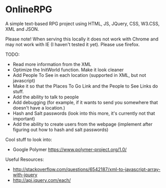 # OnlineRPG
A simple text-based RPG project using HTML, JS, JQuery, CSS, W3.CSS,  XML and JSON.

Please note! When serving this locally it does not work with Chrome and may not work with IE (I haven't tested it yet). Please use firefox.

TODO:
- Read more information from the XML
- Optimize the InitWorld function. Make it look cleaner
- Add People To See in each location (supported in XML, but not javascript)
- Make it so that the Places To Go Link and the People to See Links do stuff.
- Add the ability to talk to people
- Add debugging (for example, if it wants to send you somewhere that doesn't have a location.)
- Hash and Salt passwords (look into this more, it's currently not that important)
- Add the ability to create users from the webpage (implement after figuring out how to hash and salt passwords)

Cool stuff to look into: 
- Google Polymer https://www.polymer-project.org/1.0/

Useful Resources:
- http://stackoverflow.com/questions/6542187/xml-to-javascript-array-with-jquery
- http://api.jquery.com/each/
